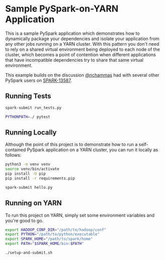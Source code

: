 # Sample PySpark-on-YARN Application

This is a sample PySpark application which demonstrates how to 
dynamically package your dependencies and isolate your 
application from any other jobs running on a YARN cluster. With 
this pattern you don't need to rely on a shared virtual 
environment being deployed to each node of the cluster, which
becomes a point of contention when different applications that 
have incompatible dependencies try to share that same virtual 
environment.

This example builds on the discussion [@nchammas] had with 
several other PySpark users on [SPARK-13587].

[@nchammas]: https://github.com/nchammas/
[SPARK-13587]: https://issues.apache.org/jira/browse/SPARK-13587

## Running Tests

```sh
spark-submit run_tests.py
```

```sh
PYTHONPATH=./ pytest
```

## Running Locally

Although the point of this project is to demonstrate how to run
a self-contained PySpark application on a YARN cluster, you can
run it locally as follows:

```sh
python3 -m venv venv
source venv/bin/activate
pip install -U pip
pip install -r requirements.pip

spark-submit hello.py
```

## Running on YARN

To run this project on YARN, simply set some environment variables
and you're good to go.

```sh
export HADOOP_CONF_DIR="/path/to/hadoop/conf"
export PYTHON="/path/to/python/executable"
export SPARK_HOME="/path/to/spark/home"
export PATH="$SPARK_HOME/bin:$PATH"

./setup-and-submit.sh
```
